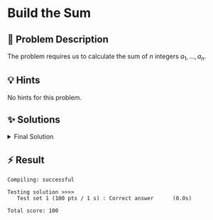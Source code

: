 # Build the Sum

## 📝 Problem Description

The problem requires us to calculate the sum of $n$ integers $a_1, \dots, a_n$.

## 💡 Hints

No hints for this problem.

## ✨ Solutions

<details><summary>Final Solution</summary>

This problem is straightforward. We simply iterate over the integers $a_1, \dots, a_n$ and store their sum in a variable `sum`, that is initialized with $0$.

**Code**
```c++
#include<iostream>

int main() {
  std::ios_base::sync_with_stdio(false);
  
  int n_tests; std::cin >> n_tests;
  while(n_tests--) {
    int n; std::cin >> n;
    
    // Accumulate the sum of the integers while reading them
    int sum = 0;
    for(int i = 0; i < n; ++i) {
      int a; std::cin >> a;
      sum += a;
    }
    
    std::cout << sum << std::endl;
  }
}
```
</details>

## ⚡ Result

```plaintext
Compiling: successful

Testing solution >>>>
   Test set 1 (100 pts / 1 s) : Correct answer      (0.0s)

Total score: 100
```
